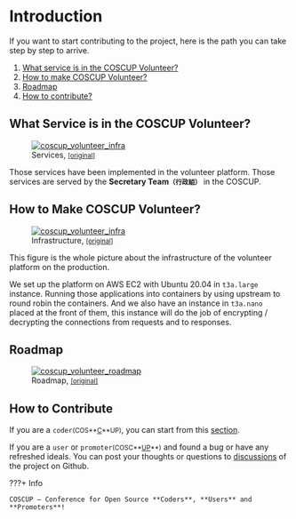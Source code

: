 # Introduction

If you want to start contributing to the project, here is the path you can take step by step to arrive.

1. [What service is in the COSCUP Volunteer?](#what-service-is-in-the-coscup-volunteer)
2. [How to make COSCUP Volunteer?](#how-to-make-coscup-volunteer)
3. [Roadmap](#roadmap)
4. [How to contribute?](#how-to-contribute)

## What Service is in the COSCUP Volunteer?

<figure markdown>
  <a href="https://s3.toomore.net/coscup/volunteer/wiki_coscup_volunteer_services.svg">
    <img alt="coscup_volunteer_infra" src="https://s3.toomore.net/coscup/volunteer/wiki_coscup_volunteer_services.svg">
  </a>
  <figcaption>Services, <small><a href="https://s3.toomore.net/coscup/volunteer/wiki_coscup_volunteer_services.svg">[original]</a></small></figcaption>
</figure>

Those services have been implemented in the volunteer platform. Those services are
served by the **Secretary Team<small>（行政組）</small>** in the COSCUP.

## How to Make COSCUP Volunteer?

<figure markdown>
  <a href="https://s3.toomore.net/coscup/volunteer/wiki_coscup_volunteer_infra.svg">
    <img alt="coscup_volunteer_infra" src="https://s3.toomore.net/coscup/volunteer/wiki_coscup_volunteer_infra.svg">
  </a>
  <figcaption>Infrastructure, <small><a href="https://s3.toomore.net/coscup/volunteer/wiki_coscup_volunteer_infra.svg">[original]</a></small></figcaption>
</figure>

This figure is the whole picture about the infrastructure of the volunteer platform on the production.

We set up the platform on AWS EC2 with Ubuntu 20.04 in `t3a.large` instance. Running those applications
into containers by using upstream to round robin the containers. And we also have an instance in
`t3a.nano` placed at the front of them, this instance will do the job of encrypting / decrypting
the connections from requests and to responses.


## Roadmap

<figure markdown>
  <a href="https://s3.toomore.net/coscup/volunteer/wiki_coscup_volunteer_roadmap.svg">
    <img alt="coscup_volunteer_roadmap" src="https://s3.toomore.net/coscup/volunteer/wiki_coscup_volunteer_roadmap.svg">
  </a>
  <figcaption>Roadmap, <small><a href="https://s3.toomore.net/coscup/volunteer/wiki_coscup_volunteer_roadmap.svg">[original]</a></small></figcaption>
</figure>


## How to Contribute

If you are a `coder`<small>(COS**<u>C</u>**UP)</small>, you can start from this [section](dev/beginners.md).

If you are a `user` or `promoter`<small>(COSC**<u>U</u><u>P</u>**)</small> and found a bug or have any refreshed ideals.
You can post your thoughts or questions to [discussions](https://github.com/COSCUP/COSCUP-Volunteer/discussions)
of the project on Github.

???+ Info

    COSCUP — Conference for Open Source **Coders**, **Users** and **Promoters**!
